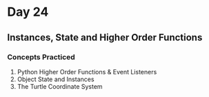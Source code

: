 # Day 24
## Instances, State and Higher Order Functions
### Concepts Practiced
1. Python Higher Order Functions & Event Listeners
2. Object State and Instances
3. The Turtle Coordinate System
